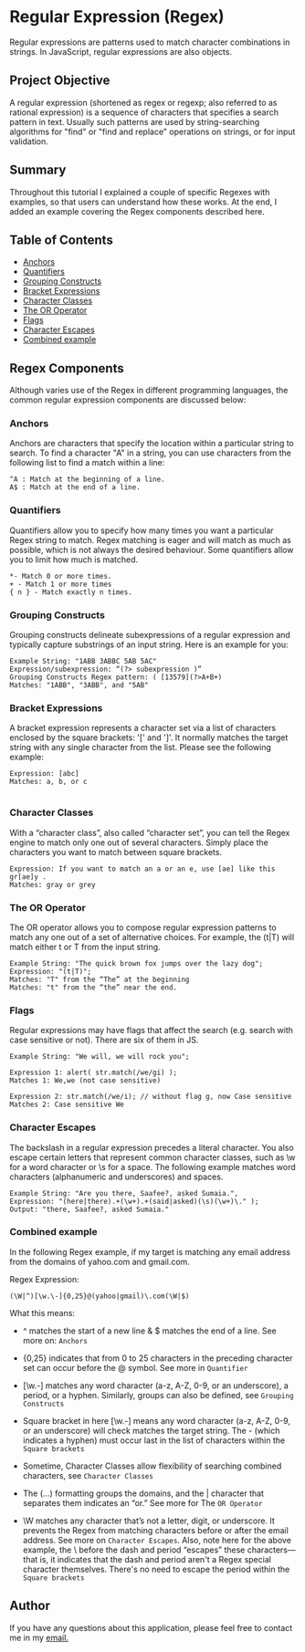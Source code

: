 # Regular Expression (Regex)

Regular expressions are patterns used to match character combinations in strings. In JavaScript, regular expressions are also objects.

## Project Objective

A regular expression (shortened as regex or regexp; also referred to as rational expression) is a sequence of characters that specifies a search pattern in text. Usually such patterns are used by string-searching algorithms for "find" or "find and replace" operations on strings, or for input validation.

## Summary

Throughout this tutorial I explained a couple of specific Regexes with examples, so that users can understand how these works. At the end, I added an example covering the Regex components described here.

## Table of Contents

- [Anchors](#anchors)
- [Quantifiers](#quantifiers)
- [Grouping Constructs](#grouping-constructs)
- [Bracket Expressions](#bracket-expressions)
- [Character Classes](#character-classes)
- [The OR Operator](#the-or-operator)
- [Flags](#flags)
- [Character Escapes](#character-escapes)
- [Combined example](#combined-example)

## Regex Components

Although varies use of the Regex in different programming languages, the common regular expression components are discussed below:

### Anchors

Anchors are characters that specify the location within a particular string to search. To find a character "A" in a string, you can use characters from the following list to find a match within a line:

```
^A : Match at the beginning of a line.
A$ : Match at the end of a line.
```

### Quantifiers

Quantifiers allow you to specify how many times you want a particular Regex string to match. Regex matching is eager and will match as much as possible, which is not always the desired behaviour. Some quantifiers allow you to limit how much is matched.

```
*- Match 0 or more times.
+ - Match 1 or more times
{ n } - Match exactly n times.

```

### Grouping Constructs

Grouping constructs delineate subexpressions of a regular expression and typically capture substrings of an input string. Here is an example for you:

```
Example String: "1ABB 3ABBC 5AB 5AC"
Expression/subexpression: “(?> subexpression )”
Grouping Constructs Regex pattern: ( [13579](?>A+B+)
Matches: "1ABB", "3ABB", and "5AB"

```

### Bracket Expressions

A bracket expression represents a character set via a list of characters enclosed by the square brackets: '[' and ']'. It normally matches the target string with any single character from the list. Please see the following example:

```
Expression: [abc]
Matches: a, b, or c


```

### Character Classes

With a “character class”, also called “character set”, you can tell the Regex engine to match only one out of several characters. Simply place the characters you want to match between square brackets.

```
Expression: If you want to match an a or an e, use [ae] like this gr[ae]y .
Matches: gray or grey

```

### The OR Operator

The OR operator allows you to compose regular expression patterns to match any one out of a set of alternative choices. For example, the (t|T) will match either t or T from the input string.

```
Example String: "The quick brown fox jumps over the lazy dog";
Expression: "(t|T)";
Matches: "T" from the “The” at the beginning
Matches: "t" from the “the” near the end.

```

### Flags

Regular expressions may have flags that affect the search (e.g. search with case sensitive or not). There are six of them in JS.

```
Example String: "We will, we will rock you";

Expression 1: alert( str.match(/we/gi) );
Matches 1: We,we (not case sensitive)

Expression 2: str.match(/we/i); // without flag g, now Case sensitive
Matches 2: Case sensitive We

```

### Character Escapes

The backslash in a regular expression precedes a literal character. You also escape certain letters that represent common character classes, such as \w for a word character or \s for a space. The following example matches word characters (alphanumeric and underscores) and spaces.

```
Example String: "Are you there, Saafee?, asked Sumaia.",
Expression: "(here|there).+(\w+).+(said|asked)(\s)(\w+)\." );
Output: "there, Saafee?, asked Sumaia."

```

### Combined example

In the following Regex example, if my target is matching any email address from the domains of yahoo.com and gmail.com.

Regex Expression:

```
(\W|^)[\w.\-]{0,25}@(yahoo|gmail)\.com(\W|$)
```

What this means:

- ^ matches the start of a new line & $ matches the end of a line. See more on: `Anchors`

- {0,25} indicates that from 0 to 25 characters in the preceding character set can occur before the @ symbol. See more in `Quantifier`

- [\w.\-] matches any word character (a-z, A-Z, 0-9, or an underscore), a period, or a hyphen. Similarly, groups can also be defined, see `Grouping Constructs`

- Square bracket in here [\w.\-] means any word character (a-z, A-Z, 0-9, or an underscore) will check matches the target string. The \- (which indicates a hyphen) must occur last in the list of characters within the `Square brackets`

- Sometime, Character Classes allow flexibility of searching combined characters, see `Character Classes`

- The (...) formatting groups the domains, and the | character that separates them indicates an “or.” See more for The `OR Operator`

- \W matches any character that’s not a letter, digit, or underscore. It prevents the Regex from matching characters before or after the email address. See more on `Character Escapes`. Also, note here for the above example, the \ before the dash and period “escapes” these characters—that is, it indicates that the dash and period aren't a Regex special character themselves. There's no need to escape the period within the `Square brackets`

## Author

If you have any questions about this application, please feel free to contact me in my <a href="mailto:sorna.sumaia@gmail.com">email.</a>
